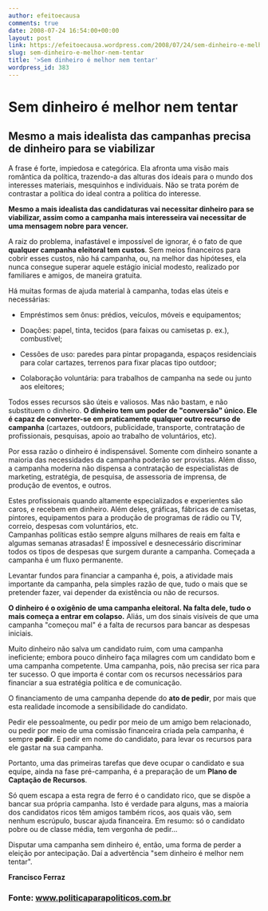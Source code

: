 ```yaml
---
author: efeitoecausa
comments: true
date: 2008-07-24 16:54:00+00:00
layout: post
link: https://efeitoecausa.wordpress.com/2008/07/24/sem-dinheiro-e-melhor-nem-tentar/
slug: sem-dinheiro-e-melhor-nem-tentar
title: '>Sem dinheiro é melhor nem tentar'
wordpress_id: 383
---
```


>

# Sem dinheiro é melhor nem tentar

## Mesmo a mais idealista das campanhas precisa de dinheiro para se viabilizar

A frase é forte, impiedosa e categórica. Ela afronta uma visão mais romântica da política, trazendo-a das alturas dos ideais para o mundo dos interesses materiais, mesquinhos e individuais. Não se trata porém de contrastar a política do ideal contra a política do interesse.   

**Mesmo a mais idealista das candidaturas vai necessitar dinheiro para se viabilizar, assim como a campanha mais interesseira vai necessitar de uma mensagem nobre para vencer.**

A raiz do problema, inafastável e impossível de ignorar, é o fato de que **qualquer campanha eleitoral tem custos**. Sem meios financeiros para cobrir esses custos, não há campanha, ou, na melhor das hipóteses, ela nunca consegue superar aquele estágio inicial modesto, realizado por familiares e amigos, de maneira gratuita. 

Há muitas formas de ajuda material à campanha, todas elas úteis e necessárias: 

  * Empréstimos sem ônus: prédios, veículos, móveis e equipamentos;

  * Doações: papel, tinta, tecidos (para faixas ou camisetas p. ex.), combustível;

  * Cessões de uso: paredes para pintar propaganda, espaços residenciais para colar cartazes, terrenos para fixar placas tipo outdoor;

  * Colaboração voluntária: para trabalhos de campanha na sede ou junto aos eleitores; 
 

Todos esses recursos são úteis e valiosos. Mas não bastam, e não substituem o dinheiro. **O dinheiro tem um poder de "conversão"  único. Ele é capaz de converter-se em praticamente qualquer outro recurso de campanha** (cartazes, outdoors, publicidade, transporte, contratação de profissionais, pesquisas, apoio ao trabalho de voluntários, etc). 

Por essa razão o dinheiro é indispensável. Somente com dinheiro sonante a maioria das necessidades da campanha poderão ser provistas. Além disso, a campanha moderna não dispensa a contratação de especialistas de marketing, estratégia, de pesquisa, de assessoria de imprensa, de produção de eventos, e outros. 

Estes profissionais quando altamente especializados e experientes são caros, e recebem em dinheiro. Além deles, gráficas, fábricas de camisetas, pintores, equipamentos para a produção de programas de rádio ou TV, correio, despesas com voluntários, etc.   
Campanhas políticas estão sempre alguns milhares de reais em falta e algumas semanas atrasadas! É impossível e desnecessário discriminar todos os tipos de despesas que surgem durante a campanha. Começada a campanha é um fluxo permanente. 

 

Levantar fundos para financiar a campanha é, pois, a atividade mais importante da campanha, pela simples razão de que, tudo o mais que se pretender fazer, vai depender da existência ou não de recursos. 

**O dinheiro é o oxigênio de uma campanha eleitoral. Na falta dele, tudo o mais começa a entrar em colapso.** Aliás, um dos sinais visíveis de que uma campanha "começou mal" é a falta de recursos para bancar as despesas iniciais. 

Muito dinheiro não salva um candidato ruim, com uma campanha ineficiente; embora pouco dinheiro faça milagres com um candidato bom e uma campanha competente. Uma campanha, pois, não precisa ser rica para ter sucesso. O que importa é contar com os recursos necessários para financiar a sua estratégia política e de comunicação. 

O financiamento de uma campanha depende do **ato de pedir**, por mais que esta realidade incomode a sensibilidade do candidato. 

Pedir ele pessoalmente, ou pedir por meio de um amigo bem relacionado, ou pedir por meio de uma comissão financeira criada pela campanha, é sempre **pedir**. E pedir em nome do candidato, para levar os recursos para ele gastar na sua campanha. 

Portanto, uma das primeiras tarefas que deve ocupar o candidato e sua equipe, ainda na fase pré-campanha, é a preparação de um **Plano de Captação de Recursos**.  

Só quem escapa a esta regra de ferro é o candidato rico, que se dispõe a bancar sua própria campanha. Isto é verdade para alguns, mas a maioria dos candidatos ricos têm amigos também ricos, aos quais vão, sem nenhum escrúpulo, buscar ajuda financeira. Em resumo: só o candidato pobre ou de classe média, tem vergonha de pedir...

Disputar uma campanha sem dinheiro é, então, uma forma de perder a eleição por antecipação. Daí a advertência "sem dinheiro é melhor nem tentar". 

  
**Francisco Ferraz**

                

### Fonte: www.politicaparapoliticos.com.br 
